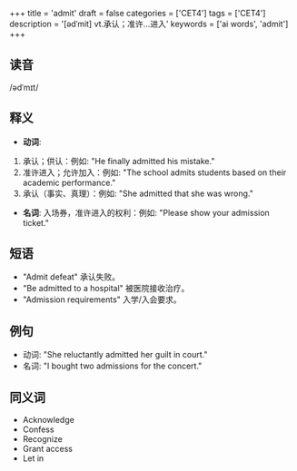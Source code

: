 +++
title = 'admit'
draft = false
categories = ['CET4']
tags = ['CET4']
description = '[ədˈmit] vt.承认；准许…进入'
keywords = ['ai words', 'admit']
+++

## 读音
/ədˈmɪt/

## 释义
- **动词**:
1. 承认；供认：例如: "He finally admitted his mistake."
2. 准许进入；允许加入：例如: "The school admits students based on their academic performance."
3. 承认（事实、真理）：例如: "She admitted that she was wrong."

- **名词**:
入场券，准许进入的权利：例如: "Please show your admission ticket."

## 短语
- "Admit defeat" 承认失败。
- "Be admitted to a hospital" 被医院接收治疗。
- "Admission requirements" 入学/入会要求。

## 例句
- 动词: "She reluctantly admitted her guilt in court."
- 名词: "I bought two admissions for the concert."

## 同义词
- Acknowledge
- Confess
- Recognize
- Grant access
- Let in
